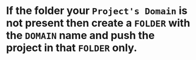 # If the folder your `Project's Domain` is not present then create a `FOLDER` with the `DOMAIN` name and push the project in that `FOLDER` only.
